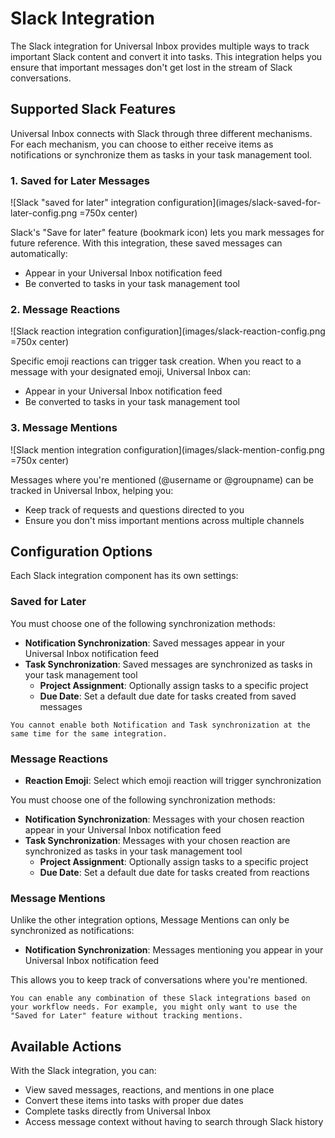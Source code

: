# Slack Integration

The Slack integration for Universal Inbox provides multiple ways to track important Slack content and convert it into tasks. This integration helps you ensure that important messages don't get lost in the stream of Slack conversations.

## Supported Slack Features

Universal Inbox connects with Slack through three different mechanisms. For each mechanism, you can choose to either receive items as notifications or synchronize them as tasks in your task management tool.

### 1. Saved for Later Messages

![Slack "saved for later" integration configuration](images/slack-saved-for-later-config.png =750x center)

Slack's "Save for later" feature (bookmark icon) lets you mark messages for future reference. With this integration, these saved messages can automatically:
- Appear in your Universal Inbox notification feed
- Be converted to tasks in your task management tool

### 2. Message Reactions

![Slack reaction integration configuration](images/slack-reaction-config.png =750x center)

Specific emoji reactions can trigger task creation. When you react to a message with your designated emoji, Universal Inbox can:
- Appear in your Universal Inbox notification feed
- Be converted to tasks in your task management tool

### 3. Message Mentions

![Slack mention integration configuration](images/slack-mention-config.png =750x center)

Messages where you're mentioned (@username or @groupname) can be tracked in Universal Inbox, helping you:
- Keep track of requests and questions directed to you
- Ensure you don't miss important mentions across multiple channels

## Configuration Options

Each Slack integration component has its own settings:

### Saved for Later

You must choose one of the following synchronization methods:

- **Notification Synchronization**: Saved messages appear in your Universal Inbox notification feed
- **Task Synchronization**: Saved messages are synchronized as tasks in your task management tool
  - **Project Assignment**: Optionally assign tasks to a specific project
  - **Due Date**: Set a default due date for tasks created from saved messages

```admonish note
You cannot enable both Notification and Task synchronization at the same time for the same integration.
```

### Message Reactions

- **Reaction Emoji**: Select which emoji reaction will trigger synchronization

You must choose one of the following synchronization methods:

- **Notification Synchronization**: Messages with your chosen reaction appear in your Universal Inbox notification feed
- **Task Synchronization**: Messages with your chosen reaction are synchronized as tasks in your task management tool
  - **Project Assignment**: Optionally assign tasks to a specific project
  - **Due Date**: Set a default due date for tasks created from reactions

### Message Mentions

Unlike the other integration options, Message Mentions can only be synchronized as notifications:

- **Notification Synchronization**: Messages mentioning you appear in your Universal Inbox notification feed

This allows you to keep track of conversations where you're mentioned.

```admonish tip
You can enable any combination of these Slack integrations based on your workflow needs. For example, you might only want to use the "Saved for Later" feature without tracking mentions.
```

## Available Actions

With the Slack integration, you can:

- View saved messages, reactions, and mentions in one place
- Convert these items into tasks with proper due dates
- Complete tasks directly from Universal Inbox
- Access message context without having to search through Slack history
